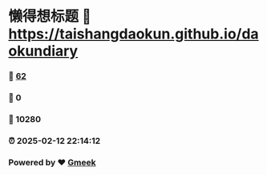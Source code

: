 # 懒得想标题 :link: https://taishangdaokun.github.io/daokundiary 
### :page_facing_up: [62](https://taishangdaokun.github.io/daokundiary/tag.html) 
### :speech_balloon: 0 
### :hibiscus: 10280 
### :alarm_clock: 2025-02-12 22:14:12 
### Powered by :heart: [Gmeek](https://github.com/Meekdai/Gmeek)

